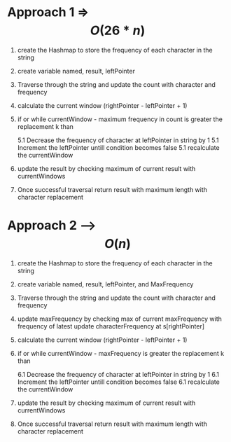 # Approach 1 => $$O(26*n)$$
1. create the Hashmap to store the frequency of each character in the string
2. create variable named, result, leftPointer
3. Traverse through the string and update the count with character and frequency
4. calculate the current window (rightPointer - leftPointer + 1)
5. if or while currentWindow - maximum frequency in count is greater the replacement k  than

    5.1 Decrease the frequency of character at leftPointer in string by 1
    5.1 Increment the leftPointer untill  condition becomes false
    5.1 recalculate the currentWindow
6. update the result by checking maximum of current result with currentWindows
7. Once successful traversal return result with maximum length with character replacement

# Approach 2 --> $$O(n)$$
1. create the Hashmap to store the frequency of each character in the string
2. create variable named, result, leftPointer, and MaxFrequency
3. Traverse through the string and update the count with character and frequency
4. update maxFrequency by checking max of current maxFrequency with frequency of latest update characterFrequency at s[rightPointer]
5. calculate the current window (rightPointer - leftPointer + 1)
6. if or while currentWindow - maxFrequency is greater the replacement k  than

    6.1 Decrease the frequency of character at leftPointer in string by 1
    6.1 Increment the leftPointer untill  condition becomes false
    6.1 recalculate the currentWindow
7. update the result by checking maximum of current result with currentWindows
8. Once successful traversal return result with maximum length with character replacement
